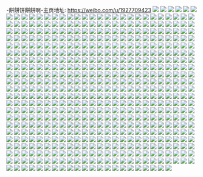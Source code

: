 -餅餅饼餅餅啊-主页地址: https://weibo.com/u/1927709423 
![](https://wx4.sinaimg.cn/mw2000/72e682efgy1h8wfwwn0ozj22c0340npg.jpg) 
![](https://wx4.sinaimg.cn/mw2000/72e682efgy1h8wfwtd1k2j21o02804qq.jpg) 
![](https://wx4.sinaimg.cn/mw2000/72e682efgy1h8wfx8wek6j23402c0qv6.jpg) 
![](https://wx4.sinaimg.cn/mw2000/72e682efgy1h8wfx9ev6xj20y11r60y1.jpg) 
![](https://wx4.sinaimg.cn/mw2000/72e682efgy1h8wfxacn8gj21o0280b29.jpg) 
![](https://wx4.sinaimg.cn/mw2000/72e682efgy1h8wfxb5z1ij21o0280b29.jpg) 
![](https://wx4.sinaimg.cn/mw2000/72e682efgy1h8wfxchyhfj21o02807wh.jpg) 
![](https://wx4.sinaimg.cn/mw2000/72e682efgy1h8wfxd8kqxj21o0280e81.jpg) 
![](https://wx4.sinaimg.cn/mw2000/72e682efgy1h8wfxea0ogj21o0280qv5.jpg) 
![](https://wx4.sinaimg.cn/mw2000/72e682efgy1h8u4avoj7uj20v9159wjm.jpg) 
![](https://wx4.sinaimg.cn/mw2000/72e682efgy1h8u4aw10mrj20u00lg3zq.jpg) 
![](https://wx4.sinaimg.cn/mw2000/72e682efgy1h8qzd3vto0j21zh2z7qv5.jpg) 
![](https://wx4.sinaimg.cn/mw2000/72e682efgy1h8qzd6h36kj220j30tx6p.jpg) 
![](https://wx4.sinaimg.cn/mw2000/72e682efgy1h8qzd9brrnj224836cx6p.jpg) 
![](https://wx4.sinaimg.cn/mw2000/72e682efgy1h8qzdcaawwj221l32dkjl.jpg) 
![](https://wx4.sinaimg.cn/mw2000/72e682efgy1h8qzdh4fabj221j32bqv5.jpg) 
![](https://wx4.sinaimg.cn/mw2000/72e682efgy1h8qzddqhnuj21o02807wh.jpg) 
![](https://wx4.sinaimg.cn/mw2000/72e682efgy1h8qzdhxopqj21o0280e81.jpg) 
![](https://wx4.sinaimg.cn/mw2000/72e682efgy1h8qzh8f2l1j20u01swq98.jpg) 
![](https://wx4.sinaimg.cn/mw2000/72e682efgy1h8qzdqczrgj21o0280u0x.jpg) 
![](https://wx4.sinaimg.cn/mw2000/72e682efgy1h8qzh7uz8bj20u0140qdr.jpg) 
![](https://wx4.sinaimg.cn/mw2000/72e682efgy1h8qzdxgnhoj20zo256hdt.jpg) 
![](https://wx4.sinaimg.cn/mw2000/72e682efgy1h8qzh92f4mj20u01hcgwh.jpg) 
![](https://wx4.sinaimg.cn/mw2000/72e682efgy1h8fhq47ktkj21o02801ky.jpg) 
![](https://wx4.sinaimg.cn/mw2000/72e682efgy1h8fhq8s3b9j21w62iwkjm.jpg) 
![](https://wx4.sinaimg.cn/mw2000/72e682efgy1h8fhqdqibkj22c034q7wj.jpg) 
![](https://wx4.sinaimg.cn/mw2000/72e682efgy1h8fhqg63b0j21o0280qv5.jpg) 
![](https://wx4.sinaimg.cn/mw2000/72e682efgy1h8fhq25jzuj21s0100112.jpg) 
![](https://wx4.sinaimg.cn/mw2000/72e682efgy1h8fhqs2en1j21o0280kjl.jpg) 
![](https://wx4.sinaimg.cn/mw2000/72e682efgy1h8fhqssnlnj21o02807wh.jpg) 
![](https://wx4.sinaimg.cn/mw2000/72e682efgy1h8fhqzirk5j20t51fsgu8.jpg) 
![](https://wx4.sinaimg.cn/mw2000/72e682efgy1h8fhr47th9j236c248u0z.jpg) 
![](https://wx4.sinaimg.cn/mw2000/72e682efgy1h8fhr5j0sbj20zo2567wa.jpg) 
![](https://wx4.sinaimg.cn/mw2000/72e682efgy1h8e25wgy40j22560zo7wh.jpg) 
![](https://wx4.sinaimg.cn/mw2000/72e682efgy1h8e263div2j22560zo7wh.jpg) 
![](https://wx4.sinaimg.cn/mw2000/72e682efgy1h8e25skgo0j22560zonpd.jpg) 
![](https://wx4.sinaimg.cn/mw2000/72e682efgy1h8e267obwkj22560zox6p.jpg) 
![](https://wx4.sinaimg.cn/mw2000/72e682efgy1h8d15gfag7j221c2psnpe.jpg) 
![](https://wx4.sinaimg.cn/mw2000/72e682efgy1h8d15j2gf0j227g2xxhdv.jpg) 
![](https://wx4.sinaimg.cn/mw2000/72e682efgy1h8d15mp19xj21z62mw7wj.jpg) 
![](https://wx4.sinaimg.cn/mw2000/72e682efgy1h8d15rii8qj22632w4x6s.jpg) 
![](https://wx4.sinaimg.cn/mw2000/72e682efgy1h8d1g3kzxdj20u0140ape.jpg) 
![](https://wx4.sinaimg.cn/mw2000/72e682efgy1h8d1g54kzfj20u01407ef.jpg) 
![](https://wx4.sinaimg.cn/mw2000/72e682efgy1h8d1g34glzj20u014048z.jpg) 
![](https://wx4.sinaimg.cn/mw2000/72e682efgy1h8d1g5jlasj20u0140akk.jpg) 
![](https://wx4.sinaimg.cn/mw2000/72e682efgy1h8d1g5y9sfj20u0140ti9.jpg) 
![](https://wx4.sinaimg.cn/mw2000/72e682efgy1h8d1g69g7pj20u0140ajj.jpg) 
![](https://wx4.sinaimg.cn/mw2000/72e682efgy1h8d153wbl6j20zo256qo8.jpg) 
![](https://wx4.sinaimg.cn/mw2000/72e682efgy1h8d1g6kyfjj20u00u0n30.jpg) 
![](https://wx4.sinaimg.cn/mw2000/72e682efgy1h8d1g6z7u2j20u0140qcj.jpg) 
![](https://wx4.sinaimg.cn/mw2000/72e682efgy1h8d1g7afafj20u0140tjq.jpg) 
![](https://wx4.sinaimg.cn/mw2000/72e682efgy1h8d1g7o0yfj20u01400zj.jpg) 
![](https://wx4.sinaimg.cn/mw2000/72e682efly1h89jcav4nkj22c03407wk.jpg) 
![](https://wx4.sinaimg.cn/mw2000/72e682efly1h89jb9n12bj22bm35sx6u.jpg) 
![](https://wx4.sinaimg.cn/mw2000/72e682efly1h89jciifx2j22c0340qv9.jpg) 
![](https://wx4.sinaimg.cn/mw2000/72e682efly1h89jc501a7j22c03407wm.jpg) 
![](https://wx4.sinaimg.cn/mw2000/72e682efly1h89jbce26vj22c0340npe.jpg) 
![](https://wx4.sinaimg.cn/mw2000/72e682efly1h89jbw1i9sj22c03404qx.jpg) 
![](https://wx4.sinaimg.cn/mw2000/72e682efgy1h86qv0soc8j21o0280b2a.jpg) 
![](https://wx4.sinaimg.cn/mw2000/72e682efgy1h86qv1vnrdj21o0280b29.jpg) 
![](https://wx4.sinaimg.cn/mw2000/72e682efgy1h86qv5uufgj21o02801kx.jpg) 
![](https://wx4.sinaimg.cn/mw2000/72e682efgy1h86qva4hihj21o0280b29.jpg) 
![](https://wx4.sinaimg.cn/mw2000/72e682efgy1h86qvaymluj21o02807wh.jpg) 
![](https://wx4.sinaimg.cn/mw2000/72e682efgy1h86qvdz5h0j20zo256qv6.jpg) 
![](https://wx4.sinaimg.cn/mw2000/72e682efgy1h86qvhzqynj20zo256x6q.jpg) 
![](https://wx4.sinaimg.cn/mw2000/72e682efgy1h86qvo0fepj22c0340u0y.jpg) 
![](https://wx4.sinaimg.cn/mw2000/72e682efgy1h86qvozl1pj21o0280b29.jpg) 
![](https://wx4.sinaimg.cn/mw2000/72e682efgy1h86quvg5kmj22c0340b2c.jpg) 
![](https://wx4.sinaimg.cn/mw2000/72e682efgy1h83yj7p10wj22c03404qs.jpg) 
![](https://wx4.sinaimg.cn/mw2000/72e682efgy1h83f0am31kj21c5208b29.jpg) 
![](https://wx4.sinaimg.cn/mw2000/72e682efgy1h83f0cwvxqj21c52087wh.jpg) 
![](https://wx4.sinaimg.cn/mw2000/72e682efgy1h83f0elafwj22081c51kx.jpg) 
![](https://wx4.sinaimg.cn/mw2000/72e682efgy1h83f0gftk6j22081c5b1l.jpg) 
![](https://wx4.sinaimg.cn/mw2000/72e682efgy1h83f0ikwlkj21y41aqb29.jpg) 
![](https://wx4.sinaimg.cn/mw2000/72e682efgy1h83f0k3ju4j22081c51kx.jpg) 
![](https://wx4.sinaimg.cn/mw2000/72e682efgy1h83f0luga5j22081c51kx.jpg) 
![](https://wx4.sinaimg.cn/mw2000/72e682efgy1h83ex3pf6rj216w36c7wk.jpg) 
![](https://wx4.sinaimg.cn/mw2000/72e682efgy1h83ewzev2wj216w36cqv6.jpg) 
![](https://wx4.sinaimg.cn/mw2000/72e682efgy1h83ewkk0wfj216w36cu0z.jpg) 
![](https://wx4.sinaimg.cn/mw2000/72e682efgy1h83eww6exhj216w36c1kz.jpg) 
![](https://wx4.sinaimg.cn/mw2000/72e682efgy1h83ewnxe9tj216w36chdu.jpg) 
![](https://wx4.sinaimg.cn/mw2000/72e682efgy1h83ewr92nnj216w36chdu.jpg) 
![](https://wx4.sinaimg.cn/mw2000/72e682efgy1h7zpfiqqg2j20u0140tn9.jpg) 
![](https://wx4.sinaimg.cn/mw2000/72e682efgy1h7zpfjit5ij21o02807wh.jpg) 
![](https://wx4.sinaimg.cn/mw2000/72e682efgy1h7zpfkfbpcj20ua19fdt3.jpg) 
![](https://wx4.sinaimg.cn/mw2000/72e682efgy1h7zpfm6tkoj20u0140ahf.jpg) 
![](https://wx4.sinaimg.cn/mw2000/72e682efgy1h7zpfqv1utj20u0140tkq.jpg) 
![](https://wx4.sinaimg.cn/mw2000/72e682efgy1h7zpfr5vlzj20u014049t.jpg) 
![](https://wx4.sinaimg.cn/mw2000/72e682efgy1h7zpfrhq2bj20p118hwlz.jpg) 
![](https://wx4.sinaimg.cn/mw2000/72e682efgy1h7zpfthvizj20u01407hp.jpg) 
![](https://wx4.sinaimg.cn/mw2000/72e682efgy1h7zpftwbktj22262267i7.jpg) 
![](https://wx4.sinaimg.cn/mw2000/72e682efgy1h7zpfu643nj20rc0rcq8u.jpg) 
![](https://wx4.sinaimg.cn/mw2000/72e682efly1h7teqbeuw6j22c0340hdu.jpg) 
![](https://wx4.sinaimg.cn/mw2000/72e682efly1h7teqeet70j22c03407wj.jpg) 
![](https://wx4.sinaimg.cn/mw2000/72e682efly1h7teq9rb0uj222c2r4e82.jpg) 
![](https://wx4.sinaimg.cn/mw2000/72e682efly1h7teqgcnp3j22c0340hdu.jpg) 
![](https://wx4.sinaimg.cn/mw2000/72e682efly1h7teq7ueq7j22c0340kjl.jpg) 
![](https://wx4.sinaimg.cn/mw2000/72e682efly1h7tequb4x9j22c03407wl.jpg) 
![](https://wx4.sinaimg.cn/mw2000/72e682efly1h7sr6163x8j21ft25pnpd.jpg) 
![](https://wx4.sinaimg.cn/mw2000/72e682efly1h7sr63eq1hj21zh2z81kz.jpg) 
![](https://wx4.sinaimg.cn/mw2000/72e682efly1h7sr69xfuyj223u35s7wj.jpg) 
![](https://wx4.sinaimg.cn/mw2000/72e682efly1h7sr6bg02tj21kv2daqv5.jpg) 
![](https://wx4.sinaimg.cn/mw2000/72e682efly1h7sr6euwb4j21rh2n7b2a.jpg) 
![](https://wx4.sinaimg.cn/mw2000/72e682efly1h7sr6d3odaj21oe2eax6p.jpg) 
![](https://wx4.sinaimg.cn/mw2000/72e682efly1h7sr5ds2vzj22c03407wn.jpg) 
![](https://wx4.sinaimg.cn/mw2000/72e682efly1h7sr5provzj22bq33nqva.jpg) 
![](https://wx4.sinaimg.cn/mw2000/72e682efly1h7sr5zmu29j22c0340e84.jpg) 
![](https://wx4.sinaimg.cn/mw2000/72e682efly1h7sr4cg0l0j22c0340u12.jpg) 
![](https://wx4.sinaimg.cn/mw2000/72e682efly1h7sr50vcjyj223v2t6hdx.jpg) 
![](https://wx4.sinaimg.cn/mw2000/72e682efly1h7sr7i0203j20u0141jz9.jpg) 
![](https://wx4.sinaimg.cn/mw2000/72e682efly1h7sr7iesp2j20u01hcn7g.jpg) 
![](https://wx4.sinaimg.cn/mw2000/72e682efly1h7sr4qpe1qj21n026pkjm.jpg) 
![](https://wx4.sinaimg.cn/mw2000/72e682efly1h7sr7iprw2j20tw1h445q.jpg) 
![](https://wx4.sinaimg.cn/mw2000/72e682efly1h7sr6i9lksj21o02801ky.jpg) 
![](https://wx4.sinaimg.cn/mw2000/72e682efgy1h7ov58f7jrj20im1dln3x.jpg) 
![](https://wx4.sinaimg.cn/mw2000/72e682efgy1h7ov5g3hjpj20xc3p74qr.jpg) 
![](https://wx4.sinaimg.cn/mw2000/72e682efgy1h7ov570ke5j20xc3p7x6q.jpg) 
![](https://wx4.sinaimg.cn/mw2000/72e682efgy1h7ov5dlng4j20uk7wx4qt.jpg) 
![](https://wx4.sinaimg.cn/mw2000/72e682efgy1h7ov57oj8uj20ef3v3nd9.jpg) 
![](https://wx4.sinaimg.cn/mw2000/72e682efgy1h7ov581eanj20hl1ccn61.jpg) 
![](https://wx4.sinaimg.cn/mw2000/72e682efgy1h7ov53ljdrj21o0280npe.jpg) 
![](https://wx4.sinaimg.cn/mw2000/72e682efgy1h7ov4yr0k5j20u0140n56.jpg) 
![](https://wx4.sinaimg.cn/mw2000/72e682efgy1h7ov512tg0j22c0340hdu.jpg) 
![](https://wx4.sinaimg.cn/mw2000/72e682efgy1h7ov5a7ts3j20xc3e44qq.jpg) 
![](https://wx4.sinaimg.cn/mw2000/72e682efgy1h7ov4xwwa2j21m025cb29.jpg) 
![](https://wx4.sinaimg.cn/mw2000/72e682efgy1h7ov5gk9d3j20u014013r.jpg) 
![](https://wx4.sinaimg.cn/mw2000/72e682efgy1h7mcnr6254j20u00u00y1.jpg) 
![](https://wx4.sinaimg.cn/mw2000/72e682efgy1h7mcspasmjj22c0340e83.jpg) 
![](https://wx4.sinaimg.cn/mw2000/72e682efgy1h7mcst5wi5j22c03407wl.jpg) 
![](https://wx4.sinaimg.cn/mw2000/72e682efgy1h7mcsw4qvwj22b532v7wj.jpg) 
![](https://wx4.sinaimg.cn/mw2000/72e682efgy1h7mcszajk1j228x2zw1l1.jpg) 
![](https://wx4.sinaimg.cn/mw2000/72e682efgy1h7mct1f497j21li24pnpe.jpg) 
![](https://wx4.sinaimg.cn/mw2000/72e682efgy1h7mct4ods0j228c2z31l1.jpg) 
![](https://wx4.sinaimg.cn/mw2000/72e682efgy1h7mctjrhr1j20u01hcx2h.jpg) 
![](https://wx4.sinaimg.cn/mw2000/72e682efgy1h7lbpx62ptj22dx36cnpf.jpg) 
![](https://wx4.sinaimg.cn/mw2000/72e682efgy1h7lbq1onhqj236c248x6t.jpg) 
![](https://wx4.sinaimg.cn/mw2000/72e682efgy1h7lbq5fyqij224836cb2b.jpg) 
![](https://wx4.sinaimg.cn/mw2000/72e682efgy1h7lbpsain0j21jk2bcb2b.jpg) 
![](https://wx4.sinaimg.cn/mw2000/72e682efgy1h7cabema8hj22462tknpf.jpg) 
![](https://wx4.sinaimg.cn/mw2000/72e682efgy1h7cabhm53bj224o2u9hdv.jpg) 
![](https://wx4.sinaimg.cn/mw2000/72e682efgy1h7cabiw0rij21wl2jg1ky.jpg) 
![](https://wx4.sinaimg.cn/mw2000/72e682efgy1h7cabb2kmsj21k42rsnpe.jpg) 
![](https://wx4.sinaimg.cn/mw2000/72e682efgy1h7cabpy9u8j21qf33045e.jpg) 
![](https://wx4.sinaimg.cn/mw2000/72e682efgy1h7cabsy6osj21p730s7wi.jpg) 
![](https://wx4.sinaimg.cn/mw2000/72e682efgy1h7cacbow1ij21o02807wi.jpg) 
![](https://wx4.sinaimg.cn/mw2000/72e682efgy1h7cabtxsmpj21o0280kjl.jpg) 
![](https://wx4.sinaimg.cn/mw2000/72e682efgy1h7cabwscf5j22c03404qr.jpg) 
![](https://wx4.sinaimg.cn/mw2000/72e682efgy1h7cac1ct2bj22c0340u11.jpg) 
![](https://wx4.sinaimg.cn/mw2000/72e682efgy1h7cac4tn36j22b132pwur.jpg) 
![](https://wx4.sinaimg.cn/mw2000/72e682efgy1h7cac8ox9wj22c0340e84.jpg) 
![](https://wx4.sinaimg.cn/mw2000/72e682efgy1h7cacdok6cj21o02804i5.jpg) 
![](https://wx4.sinaimg.cn/mw2000/72e682efgy1h6w054nathj20vr35se83.jpg) 
![](https://wx4.sinaimg.cn/mw2000/72e682efgy1h6w05vc72lj22c0340e86.jpg) 
![](https://wx4.sinaimg.cn/mw2000/72e682efgy1h6w051skmaj22c03407sy.jpg) 
![](https://wx4.sinaimg.cn/mw2000/72e682efgy1h6w05daqc8j226t2x3npg.jpg) 
![](https://wx4.sinaimg.cn/mw2000/72e682efgy1h6w059jx82j23402c0nph.jpg) 
![](https://wx4.sinaimg.cn/mw2000/72e682efgy1h6w05hmthlj2290300kjq.jpg) 
![](https://wx4.sinaimg.cn/mw2000/72e682efgy1h6w05jey56j222v2rtb0g.jpg) 
![](https://wx4.sinaimg.cn/mw2000/72e682efgy1h6w05nj66gj22c03401hy.jpg) 
![](https://wx4.sinaimg.cn/mw2000/72e682efgy1h6w05qfi0mj21o0280qq6.jpg) 
![](https://wx4.sinaimg.cn/mw2000/72e682efgy1h6w060lb35j22c0340kjq.jpg) 
![](https://wx4.sinaimg.cn/mw2000/72e682efgy1h6w066nqn5j22c03407wk.jpg) 
![](https://wx4.sinaimg.cn/mw2000/72e682efgy1h6n1ri93qcj20u0140ne1.jpg) 
![](https://wx4.sinaimg.cn/mw2000/72e682efgy1h6nffj9z7sj22a93401fi.jpg) 
![](https://wx4.sinaimg.cn/mw2000/72e682efgy1h6n1h3c4vsj21lw257u0x.jpg) 
![](https://wx4.sinaimg.cn/mw2000/72e682efgy1h6n1hvm7mej22c0340b2b.jpg) 
![](https://wx4.sinaimg.cn/mw2000/72e682efgy1h6n1mu0zrvj22aq35se83.jpg) 
![](https://wx4.sinaimg.cn/mw2000/72e682efgy1h6n1ndqox6j22c03401kz.jpg) 
![](https://wx4.sinaimg.cn/mw2000/72e682efgy1h6nffn44mfj21o0280x2o.jpg) 
![](https://wx4.sinaimg.cn/mw2000/72e682efgy1h6nffp8mhbj21o0280kjl.jpg) 
![](https://wx4.sinaimg.cn/mw2000/72e682efgy1h6nffsm4k7j21o02804qq.jpg) 
![](https://wx4.sinaimg.cn/mw2000/72e682efgy1h6nffdqxz6j21o0280npe.jpg) 
![](https://wx4.sinaimg.cn/mw2000/72e682efgy1h6nffz7ftxj20u01swk5p.jpg) 
![](https://wx4.sinaimg.cn/mw2000/72e682efgy1h6lsyryixsj22ad31tu0z.jpg) 
![](https://wx4.sinaimg.cn/mw2000/72e682efgy1h6lsykt6xgj22c0340e85.jpg) 
![](https://wx4.sinaimg.cn/mw2000/72e682efgy1h6lsynq92zj21sc2ds4qq.jpg) 
![](https://wx4.sinaimg.cn/mw2000/72e682efgy1h6lst5aazzj22c0340qv7.jpg) 
![](https://wx4.sinaimg.cn/mw2000/72e682efgy1h6lsu1nv0zj22c0340x6r.jpg) 
![](https://wx4.sinaimg.cn/mw2000/72e682efgy1h6lssi5wgwj22c0340u10.jpg) 
![](https://wx4.sinaimg.cn/mw2000/72e682efgy1h6lsultnndj22c0340u0y.jpg) 
![](https://wx4.sinaimg.cn/mw2000/72e682efgy1h6lsut4qhcj22c03407wj.jpg) 
![](https://wx4.sinaimg.cn/mw2000/72e682efgy1h6lssz0f3ij21mg25yq9c.jpg) 
![](https://wx4.sinaimg.cn/mw2000/72e682efgy1h6lsuxkpvij22c0340kjl.jpg) 
![](https://wx4.sinaimg.cn/mw2000/72e682efgy1h6lsvkhxjgj21nz1nzar0.jpg) 
![](https://wx4.sinaimg.cn/mw2000/72e682efgy1h5fss9fjrlj20u0190gwl.jpg) 
![](https://wx4.sinaimg.cn/mw2000/72e682efgy1h5fss3rdrkj20u01904d3.jpg) 
![](https://wx4.sinaimg.cn/mw2000/72e682efgy1h5fss7kl47j20u0190dqg.jpg) 
![](https://wx4.sinaimg.cn/mw2000/72e682efgy1h5fss88agej20u0190n6c.jpg) 
![](https://wx4.sinaimg.cn/mw2000/72e682efgy1h5fss5jd52j20u019047s.jpg) 
![](https://wx4.sinaimg.cn/mw2000/72e682efgy1h5fss6zgjyj20u019011g.jpg) 
![](https://wx4.sinaimg.cn/mw2000/72e682efgy1h5fss8pjq4j20u0191k37.jpg) 
![](https://wx4.sinaimg.cn/mw2000/72e682efgy1h5fss4mlhvj20u0190nao.jpg) 
![](https://wx4.sinaimg.cn/mw2000/72e682efgy1h5fss69tibj20u01917i5.jpg) 
![](https://wx4.sinaimg.cn/mw2000/72e682efgy1h5fss2gbofj20u01900zl.jpg) 
![](https://wx4.sinaimg.cn/mw2000/72e682efgy1h5fss1t0rpj20u0190thu.jpg) 
![](https://wx4.sinaimg.cn/mw2000/72e682efgy1h5fss2zq46j20u019046z.jpg) 
![](https://wx4.sinaimg.cn/mw2000/72e682efly1h34iwszbuuj20zo0zok43.jpg) 
![](https://wx4.sinaimg.cn/mw2000/72e682efly1h34iwy2atsj21o0280npd.jpg) 
![](https://wx4.sinaimg.cn/mw2000/72e682efly1h34ixjbam8j21o0280kjl.jpg) 
![](https://wx4.sinaimg.cn/mw2000/72e682efly1h34ix0422oj222o36jnpd.jpg) 
![](https://wx4.sinaimg.cn/mw2000/72e682efly1h34ixeld06j221u34khdu.jpg) 
![](https://wx4.sinaimg.cn/mw2000/72e682efly1h34ixr233zj221t32qnpd.jpg) 
![](https://wx4.sinaimg.cn/mw2000/72e682efly1h34ixlggc1j222o340x6p.jpg) 
![](https://wx4.sinaimg.cn/mw2000/72e682efly1h34ixofe80j222o340x6p.jpg) 
![](https://wx4.sinaimg.cn/mw2000/72e682efly1h34ivhfr2qj21o02804qq.jpg) 
![](https://wx4.sinaimg.cn/mw2000/72e682efly1h34izk4szfj20u01407m0.jpg) 
![](https://wx4.sinaimg.cn/mw2000/72e682efly1h34izl476ij21sw0u0qfi.jpg) 
![](https://wx4.sinaimg.cn/mw2000/72e682efly1h34ivr4kxtj221l2q44qr.jpg) 
![](https://wx4.sinaimg.cn/mw2000/72e682efly1h34iw0x914j22c0340qv8.jpg) 
![](https://wx4.sinaimg.cn/mw2000/72e682efly1h34iw7dkudj22c03401l0.jpg) 
![](https://wx4.sinaimg.cn/mw2000/72e682efly1h34izlz7kaj20u01swqd5.jpg) 
![](https://wx4.sinaimg.cn/mw2000/72e682efly1h34iwnhojvj224j2u2qv7.jpg) 
![](https://wx4.sinaimg.cn/mw2000/72e682efly1h34iwp45o9j215w1jv4qp.jpg) 
![](https://wx4.sinaimg.cn/mw2000/72e682efly1h34izmjbf1j20mi0u0dp1.jpg) 
![](https://wx4.sinaimg.cn/mw2000/72e682efgy1h30j9c38thj21xv2m87wj.jpg) 
![](https://wx4.sinaimg.cn/mw2000/72e682efgy1h30j9dwcdfj21o0280hdu.jpg) 
![](https://wx4.sinaimg.cn/mw2000/72e682efgy1h2okjwvzukj222o340b2a.jpg) 
![](https://wx4.sinaimg.cn/mw2000/72e682efgy1h2okjulng8j222o340npd.jpg) 
![](https://wx4.sinaimg.cn/mw2000/72e682efgy1h2okjy4hulj222q340npd.jpg) 
![](https://wx4.sinaimg.cn/mw2000/72e682efgy1h2okk10ezoj222q340npe.jpg) 
![](https://wx4.sinaimg.cn/mw2000/72e682efgy1h224m19juaj21j121e4qq.jpg) 
![](https://wx4.sinaimg.cn/mw2000/72e682efgy1h224m45fqkj21o02804qq.jpg) 
![](https://wx4.sinaimg.cn/mw2000/72e682efgy1h224m7hvkyj21o0280hdu.jpg) 
![](https://wx4.sinaimg.cn/mw2000/72e682efgy1h224maywu6j21o0280b2a.jpg) 
![](https://wx4.sinaimg.cn/mw2000/72e682efgy1h224lxf6ioj21je21u1ky.jpg) 
![](https://wx4.sinaimg.cn/mw2000/72e682efgy1h224me1n94j21o02807wi.jpg) 
![](https://wx4.sinaimg.cn/mw2000/72e682efgy1h224irfhbaj21o0280qv5.jpg) 
![](https://wx4.sinaimg.cn/mw2000/72e682efgy1h224k9wexjj21o02804qq.jpg) 
![](https://wx4.sinaimg.cn/mw2000/72e682efgy1h224j0jd8yj21fd1wgnpd.jpg) 
![](https://wx4.sinaimg.cn/mw2000/72e682efgy1h224kci659j21941o6b29.jpg) 
![](https://wx4.sinaimg.cn/mw2000/72e682efgy1h224j7ftahj21j821nhdt.jpg) 
![](https://wx4.sinaimg.cn/mw2000/72e682efgy1h224jamcccj21lc24gu0x.jpg) 
![](https://wx4.sinaimg.cn/mw2000/72e682efgy1h224jx4bohj226a2wdqv7.jpg) 
![](https://wx4.sinaimg.cn/mw2000/72e682efgy1h224jdmyyrj21o0280qv5.jpg) 
![](https://wx4.sinaimg.cn/mw2000/72e682efgy1h224k6and6j21o0280u0x.jpg) 
![](https://wx4.sinaimg.cn/mw2000/72e682efgy1h224jrkn78j2294305e82.jpg) 
![](https://wx4.sinaimg.cn/mw2000/72e682efgy1h224j4jq7tj21o0280kjm.jpg) 
![](https://wx4.sinaimg.cn/mw2000/72e682efgy1h224jnyv5gj21o0280u0x.jpg) 
![](https://wx4.sinaimg.cn/mw2000/72e682efgy1h224k0c0wkj21o0280u0x.jpg) 
![](https://wx4.sinaimg.cn/mw2000/72e682efgy1h224k3c782j21js229hdt.jpg) 
![](https://wx4.sinaimg.cn/mw2000/72e682efgy1h224iwztyjj22c0340e82.jpg) 
![](https://wx4.sinaimg.cn/mw2000/72e682efgy1h224jl7nfij22c02c0npf.jpg) 
![](https://wx4.sinaimg.cn/mw2000/72e682efgy1h224ki8pbpj23402c0u0y.jpg) 
![](https://wx4.sinaimg.cn/mw2000/72e682efgy1h224kr90m6j22c0340qv7.jpg) 
![](https://wx4.sinaimg.cn/mw2000/72e682efgy1h152egc79lj21o0280kjm.jpg) 
![](https://wx4.sinaimg.cn/mw2000/72e682efgy1h152ei6xifj21jl2231kz.jpg) 
![](https://wx4.sinaimg.cn/mw2000/72e682efgy1h152ekbi0rj22c0340e85.jpg) 
![](https://wx4.sinaimg.cn/mw2000/72e682efgy1h152emn25wj225z2vzqv7.jpg) 
![](https://wx4.sinaimg.cn/mw2000/72e682efgy1h152ep3whlj228n2zix6s.jpg) 
![](https://wx4.sinaimg.cn/mw2000/72e682efgy1h152er06ghj21o0280kjm.jpg) 
![](https://wx4.sinaimg.cn/mw2000/72e682efgy1h152etvd7jj21o0280u0y.jpg) 
![](https://wx4.sinaimg.cn/mw2000/72e682efgy1h152f9m52qj20wk1sbqe4.jpg) 
![](https://wx4.sinaimg.cn/mw2000/72e682efgy1h152fb8nafj23342231kz.jpg) 
![](https://wx4.sinaimg.cn/mw2000/72e682efgy1h152fflutlj222q3404qr.jpg) 
![](https://wx4.sinaimg.cn/mw2000/72e682efgy1h152fhdpxaj21o02804qq.jpg) 
![](https://wx4.sinaimg.cn/mw2000/72e682efgy1gzmuhqlh6vj20u01900xt.jpg) 
![](https://wx4.sinaimg.cn/mw2000/72e682efgy1gzmuhrd3ulj20u018xn2u.jpg) 
![](https://wx4.sinaimg.cn/mw2000/72e682efgy1gzmuhpwwl7j20u018y43w.jpg) 
![](https://wx4.sinaimg.cn/mw2000/72e682efgy1gzc05jey7yj21v72hlhdu.jpg) 
![](https://wx4.sinaimg.cn/mw2000/72e682efgy1gzc05kktjcj21ya2lqb2a.jpg) 
![](https://wx4.sinaimg.cn/mw2000/72e682efgy1gzc05rn8huj22c03404qs.jpg) 
![](https://wx4.sinaimg.cn/mw2000/72e682efgy1gzc05pyxlhj22c03401l0.jpg) 
![](https://wx4.sinaimg.cn/mw2000/72e682efgy1gzc0h1sk7sj21o0280u0x.jpg) 
![](https://wx4.sinaimg.cn/mw2000/72e682efgy1gzc05ifgkmj22c0340u0z.jpg) 
![](https://wx4.sinaimg.cn/mw2000/72e682efgy1gzc05h356dj22c0340qv7.jpg) 
![](https://wx4.sinaimg.cn/mw2000/72e682efgy1gzc05o5jk8j22c037ihdv.jpg) 
![](https://wx4.sinaimg.cn/mw2000/72e682efgy1gyy5796m6pj220r33ze86.jpg) 
![](https://wx4.sinaimg.cn/mw2000/72e682efgy1gyy57y3pb9j222n340qva.jpg) 
![](https://wx4.sinaimg.cn/mw2000/72e682efgy1gyy584vmdrj222n33zx6u.jpg) 
![](https://wx4.sinaimg.cn/mw2000/72e682efgy1gyy58a28zhj222r33zb2e.jpg) 
![](https://wx4.sinaimg.cn/mw2000/72e682efgy1gyjjkygtjnj22c03407wk.jpg) 
![](https://wx4.sinaimg.cn/mw2000/72e682efgy1gyjjkvibbej22c03404qt.jpg) 
![](https://wx4.sinaimg.cn/mw2000/72e682efgy1gyjjkr1ifgj22c03404qs.jpg) 
![](https://wx4.sinaimg.cn/mw2000/72e682efgy1gyjjkmso7oj22c03407wk.jpg) 
![](https://wx4.sinaimg.cn/mw2000/72e682efgy1gyjjkslw7uj22c0340qv8.jpg) 
![](https://wx4.sinaimg.cn/mw2000/72e682efgy1gyjjkolh98j22bz33zqv8.jpg) 
![](https://wx4.sinaimg.cn/mw2000/72e682efgy1gwvbh5cpzwj23401r01kz.jpg) 
![](https://wx4.sinaimg.cn/mw2000/72e682efgy1gwvbh64m4qj21sz2y5e81.jpg) 
![](https://wx4.sinaimg.cn/mw2000/72e682efgy1gwvbh73ee7j21zv2zs7wh.jpg) 
![](https://wx4.sinaimg.cn/mw2000/72e682efgy1gwvbh81q1hj21zv2zte81.jpg) 
![](https://wx4.sinaimg.cn/mw2000/72e682efgy1gwm4i6sikbj22802yoqv7.jpg) 
![](https://wx4.sinaimg.cn/mw2000/72e682efgy1gwchf0s829j22802yoe84.jpg) 
![](https://wx4.sinaimg.cn/mw2000/72e682efgy1gwchf2nry6j22c0340qv5.jpg) 
![](https://wx4.sinaimg.cn/mw2000/72e682efgy1gwchf3sh4oj20mi0u0n2i.jpg) 
![](https://wx4.sinaimg.cn/mw2000/72e682efgy1gwchf7sdu2j22802yox6r.jpg) 
![](https://wx4.sinaimg.cn/mw2000/72e682efgy1gwchf9st21j22c0340qv7.jpg) 
![](https://wx4.sinaimg.cn/mw2000/72e682efgy1gwchfbuh32j22c03401kz.jpg) 
![](https://wx4.sinaimg.cn/mw2000/72e682efgy1gwchfd5w54j22yo280qv6.jpg) 
![](https://wx4.sinaimg.cn/mw2000/72e682efgy1gwchfzo0v3j229333jx6r.jpg) 
![](https://wx4.sinaimg.cn/mw2000/72e682efgy1gwchg3k5imj22802yox6s.jpg) 
![](https://wx4.sinaimg.cn/mw2000/72e682efgy1gwchg7qfk9j22c0340u10.jpg) 
![](https://wx4.sinaimg.cn/mw2000/72e682efgy1gwchgvjychj22c0340kjp.jpg) 
![](https://wx4.sinaimg.cn/mw2000/72e682efgy1gwchgxrdh3j22c03407wj.jpg) 
![](https://wx4.sinaimg.cn/mw2000/72e682efgy1gwchh014z0j22c0340x6r.jpg) 
![](https://wx4.sinaimg.cn/mw2000/72e682efgy1gwchh2rtp3j22802yo1kz.jpg) 
![](https://wx4.sinaimg.cn/mw2000/72e682efgy1gwchh4jlspj22c0340u0z.jpg) 
![](https://wx4.sinaimg.cn/mw2000/72e682efgy1gwchh5ydo3j22c0340kjm.jpg) 
![](https://wx4.sinaimg.cn/mw2000/72e682efgy1gwchh1eqh1j20u01sxh66.jpg) 
![](https://wx4.sinaimg.cn/mw2000/72e682efgy1gwchh6zfaej20u01sxkat.jpg) 
![](https://wx4.sinaimg.cn/mw2000/72e682efgy1gvset8x5stj22c02c0x6r.jpg) 
![](https://wx4.sinaimg.cn/mw2000/72e682efgy1gvsecz7z6bj22802yohdu.jpg) 
![](https://wx4.sinaimg.cn/mw2000/72e682efgy1gvsedk7gxlj20uk5nq7wj.jpg) 
![](https://wx4.sinaimg.cn/mw2000/72e682efgy1gvsed5ddfbj22802yoqv6.jpg) 
![](https://wx4.sinaimg.cn/mw2000/72e682efgy1gvsedt7vz8j215o334u0x.jpg) 
![](https://wx4.sinaimg.cn/mw2000/72e682efgy1gvsefaguc3j22am3261l0.jpg) 
![](https://wx4.sinaimg.cn/mw2000/72e682efgy1gvseda8tkrj225g2vab2a.jpg) 
![](https://wx4.sinaimg.cn/mw2000/72e682efgy1gvsefifl9mj22802yoe83.jpg) 
![](https://wx4.sinaimg.cn/mw2000/72e682efgy1gvseetvewbj227i2y0x6q.jpg) 
![](https://wx4.sinaimg.cn/mw2000/72e682efgy1gvsefya1q2j21761mn7wh.jpg) 
![](https://wx4.sinaimg.cn/mw2000/72e682efgy1gvseftn5flj22802yohdw.jpg) 
![](https://wx4.sinaimg.cn/mw2000/72e682efgy1gvseco84juj22802yob2c.jpg) 
![](https://wx4.sinaimg.cn/mw2000/72e682efgy1gvsea1hxauj22802you0z.jpg) 
![](https://wx4.sinaimg.cn/mw2000/72e682efgy1gvseebclh6j21wr2jox6q.jpg) 
![](https://wx4.sinaimg.cn/mw2000/72e682efgy1gvseeml826j21wz2jzhdu.jpg) 
![](https://wx4.sinaimg.cn/mw2000/72e682efgy1gvsecuh9h1j21xq1xqx6q.jpg) 
![](https://wx4.sinaimg.cn/mw2000/72e682efgy1gvseg0iz43j20u0140nbx.jpg) 
![](https://wx4.sinaimg.cn/mw2000/0026sthtgy1gvf3srks60j62c0340qv502.jpg) 
![](https://wx4.sinaimg.cn/mw2000/0026sthtgy1gvf3ssiwiyj60mi0u0wlr02.jpg) 
![](https://wx4.sinaimg.cn/mw2000/0026sthtgy1gvf3sv1wgej61sc2dsx6q02.jpg) 
![](https://wx4.sinaimg.cn/mw2000/0026sthtgy1gvf3svuf9ej61rm2blb2902.jpg) 
![](https://wx4.sinaimg.cn/mw2000/0026sthtgy1gvf3sy7dwoj62i01nzx6q02.jpg) 
![](https://wx4.sinaimg.cn/mw2000/0026sthtgy1gvf3sze0ypj62hz1nz7wi02.jpg) 
![](https://wx4.sinaimg.cn/mw2000/0026sthtgy1gvf3t0gpabj62i01nz1ky02.jpg) 
![](https://wx4.sinaimg.cn/mw2000/0026sthtgy1gvf3t1mmlij62c02c04qq02.jpg) 
![](https://wx4.sinaimg.cn/mw2000/0026sthtgy1gvf3t26eedj60sg16ogvc02.jpg) 
![](https://wx4.sinaimg.cn/mw2000/0026sthtgy1gvf3t2k7f5j60tn18fk0y02.jpg) 
![](https://wx4.sinaimg.cn/mw2000/0026sthtgy1gvf3t2xzbaj60tm18g12e02.jpg) 
![](https://wx4.sinaimg.cn/mw2000/0026sthtgy1gvf3t4ekawj62c0340b2a02.jpg) 
![](https://wx4.sinaimg.cn/mw2000/0026sthtgy1gvf3t6cu0kj62c03401kz02.jpg) 
![](https://wx4.sinaimg.cn/mw2000/0026sthtgy1gvf3t7207ij60u01hcqek02.jpg) 
![](https://wx4.sinaimg.cn/mw2000/0026sthtgy1gvdntq69wzj62yo280kjm02.jpg) 
![](https://wx4.sinaimg.cn/mw2000/0026sthtgy1gv8hyye72sj60wi1wob2902.jpg) 
![](https://wx4.sinaimg.cn/mw2000/0026sthtgy1gv8hz3vl0nj62c0340nph02.jpg) 
![](https://wx4.sinaimg.cn/mw2000/0026sthtgy1gv8hza7yumj60w51y97wh02.jpg) 
![](https://wx4.sinaimg.cn/mw2000/0026sthtgy1gv8hzlgqzhj62c03404qu02.jpg) 
![](https://wx4.sinaimg.cn/mw2000/0026sthtgy1gv8hz8fyf1j62c0340nph02.jpg) 
![](https://wx4.sinaimg.cn/mw2000/0026sthtgy1gv8hyn3dfej62c03407wj02.jpg) 
![](https://wx4.sinaimg.cn/mw2000/0026sthtgy1gv8hyom3wrj62c0340qv602.jpg) 
![](https://wx4.sinaimg.cn/mw2000/0026sthtgy1gv8hylbb4uj62c0340hdu02.jpg) 
![](https://wx4.sinaimg.cn/mw2000/0026sthtgy1gv8hyjlt1xj60mi0u0wmh02.jpg) 
![](https://wx4.sinaimg.cn/mw2000/0026sthtgy1gv8hytvaimj63402c0hdu02.jpg) 
![](https://wx4.sinaimg.cn/mw2000/0026sthtgy1gv8hyw3ly8j62c0340x6q02.jpg) 
![](https://wx4.sinaimg.cn/mw2000/0026sthtgy1gv8hzf569bj60tu13uwtb02.jpg) 
![](https://wx4.sinaimg.cn/mw2000/0026sthtgy1gv8hzgl91cj62c0340hdu02.jpg) 
![](https://wx4.sinaimg.cn/mw2000/0026sthtgy1gv8hyiyjvkj62c03401kz02.jpg) 
![](https://wx4.sinaimg.cn/mw2000/0026sthtgy1gv8hzc3slxj60wi1yctyx02.jpg) 
![](https://wx4.sinaimg.cn/mw2000/0026sthtgy1gv8hys41s4j62c0340e8202.jpg) 
![](https://wx4.sinaimg.cn/mw2000/0026sthtgy1gv8hyq6kowj62c0340qv602.jpg) 
![](https://wx4.sinaimg.cn/mw2000/72e682efly1guxw71sfcrj21yn2m7b2b.jpg) 
![](https://wx4.sinaimg.cn/mw2000/0026sthtly1guxw77zd17j62c03411l502.jpg) 
![](https://wx4.sinaimg.cn/mw2000/0026sthtly1guxw6ybcq7j62a435su1002.jpg) 
![](https://wx4.sinaimg.cn/mw2000/0026sthtly1guxw6uiexjj629l30rx6r02.jpg) 
![](https://wx4.sinaimg.cn/mw2000/0026sthtly1gu8fk57jt0j634022ob2a02.jpg) 
![](https://wx4.sinaimg.cn/mw2000/0026sthtly1gu8fk6qkxhj60wi1ycdvz02.jpg) 
![](https://wx4.sinaimg.cn/mw2000/0026sthtly1gu8fk0q08bj62c0340hdu02.jpg) 
![](https://wx4.sinaimg.cn/mw2000/0026sthtgy1gu74ilg6usj61sc2dsx6p02.jpg) 
![](https://wx4.sinaimg.cn/mw2000/0026sthtgy1gu74imoby0j60u01hcnff02.jpg) 
![](https://wx4.sinaimg.cn/mw2000/0026sthtgy1gu74iosh0ej62802yox6q02.jpg) 
![](https://wx4.sinaimg.cn/mw2000/0026sthtgy1gu74iq6qn4j61sc2dsqv502.jpg) 
![](https://wx4.sinaimg.cn/mw2000/0026sthtgy1gu74iric8nj61sc2dsu0x02.jpg) 
![](https://wx4.sinaimg.cn/mw2000/0026sthtgy1gu74itmlx2j62c0340x6q02.jpg) 
![](https://wx4.sinaimg.cn/mw2000/0026sthtgy1gu74iv5qzoj62c0340qv502.jpg) 
![](https://wx4.sinaimg.cn/mw2000/0026sthtgy1gu74j05nwrj60wi1ych1i02.jpg) 
![](https://wx4.sinaimg.cn/mw2000/0026sthtgy1gu74iz5jzkj60pi19c48c02.jpg) 
![](https://wx4.sinaimg.cn/mw2000/0026sthtgy1gu74iju831j60u01sxthw02.jpg) 
![](https://wx4.sinaimg.cn/mw2000/0026sthtgy1gu74iy1ra1j62c03404qs02.jpg) 
![](https://wx4.sinaimg.cn/mw2000/0026sthtgy1gu74joqjjmj62c03401kz02.jpg) 
![](https://wx4.sinaimg.cn/mw2000/0026sthtgy1gu74j7hs93j62c03404qs02.jpg) 
![](https://wx4.sinaimg.cn/mw2000/0026sthtgy1gu74j49sagj62c03407wj02.jpg) 
![](https://wx4.sinaimg.cn/mw2000/0026sthtgy1gu74j238kvj62c0340e8202.jpg) 
![](https://wx4.sinaimg.cn/mw2000/0026sthtgy1gu74jkkqijj62802yonpf02.jpg) 
![](https://wx4.sinaimg.cn/mw2000/0026sthtgy1gu74jlzes3j60u0140ql002.jpg) 
![](https://wx4.sinaimg.cn/mw2000/0026sthtgy1gu74jpjpavj60mi0u013002.jpg) 
![](https://wx4.sinaimg.cn/mw2000/0026sthtgy1gtfdn081j8j61dh1tze8102.jpg) 
![](https://wx4.sinaimg.cn/mw2000/0026sthtgy1gtfdn3cj8wj61im20tnpd02.jpg) 
![](https://wx4.sinaimg.cn/mw2000/0026sthtgy1gtfdn4bo8jj62802yob2a02.jpg) 
![](https://wx4.sinaimg.cn/mw2000/0026sthtgy1gtfdn6nk02j62c0340qv902.jpg) 
![](https://wx4.sinaimg.cn/mw2000/72e682efgy1gtbxfl1lvnj22c03401l6.jpg) 
![](https://wx4.sinaimg.cn/mw2000/72e682efgy1gtbxful8jsj22c0340kju.jpg) 
![](https://wx4.sinaimg.cn/mw2000/72e682efgy1gt02rt4s05j234022onpf.jpg) 
![](https://wx4.sinaimg.cn/mw2000/72e682efgy1gt02rtyv1lj215o3h0b2a.jpg) 
![](https://wx4.sinaimg.cn/mw2000/72e682efgy1gt02rwwgrhj222o3404qs.jpg) 
![](https://wx4.sinaimg.cn/mw2000/72e682efgy1gt02s5rgj0j222o3404qr.jpg) 
![](https://wx4.sinaimg.cn/mw2000/72e682efgy1gt02rylhd1j222o3401l0.jpg) 
![](https://wx4.sinaimg.cn/mw2000/72e682efgy1gt02rv6sb9j215o3h11ky.jpg) 
![](https://wx4.sinaimg.cn/mw2000/72e682efgy1gt02s09mmij222o340npf.jpg) 
![](https://wx4.sinaimg.cn/mw2000/72e682efgy1gt02s42fpaj222o3407wk.jpg) 
![](https://wx4.sinaimg.cn/mw2000/72e682efgy1gt02s25z3fj222o340b2c.jpg) 
![](https://wx4.sinaimg.cn/mw2000/72e682efgy1gstcj120jfj221n340hdw.jpg) 
![](https://wx4.sinaimg.cn/mw2000/72e682efgy1gstciq6bupj222o340x6r.jpg) 
![](https://wx4.sinaimg.cn/mw2000/72e682efgy1gstciuf27sj221q3607wk.jpg) 
![](https://wx4.sinaimg.cn/mw2000/72e682efgy1gr0xasf7q2j20u0140k3e.jpg) 
![](https://wx4.sinaimg.cn/mw2000/72e682efgy1gqko29plzlj20wi1yah9d.jpg) 
![](https://wx4.sinaimg.cn/mw2000/72e682efgy1gqko2p93zjj20rs4fqqv6.jpg) 
![](https://wx4.sinaimg.cn/mw2000/72e682efgy1gqko2apf2tj20rs223b29.jpg) 
![](https://wx4.sinaimg.cn/mw2000/72e682efgy1gqko2bdohqj20rs2231kx.jpg) 
![](https://wx4.sinaimg.cn/mw2000/72e682efgy1gqko2enct3j20rs2277wh.jpg) 
![](https://wx4.sinaimg.cn/mw2000/72e682efgy1gqko2c4aoej20rs2231kx.jpg) 
![](https://wx4.sinaimg.cn/mw2000/72e682efgy1gqko21m13ej20rs2231kx.jpg) 
![](https://wx4.sinaimg.cn/mw2000/72e682efgy1gqko2d7377j20rs2231kx.jpg) 
![](https://wx4.sinaimg.cn/mw2000/72e682efgy1gqko2dyc8uj20rs2251kx.jpg) 
![](https://wx4.sinaimg.cn/mw2000/72e682efly1gq54sfepxpj22802yo1la.jpg) 
![](https://wx4.sinaimg.cn/mw2000/72e682efly1gpv9s8cvpij22802yo1kz.jpg) 
![](https://wx4.sinaimg.cn/mw2000/72e682efly1gpv9sb6b2lj22802yonpe.jpg) 
![](https://wx4.sinaimg.cn/mw2000/72e682efly1gpv9sctry6j22802yokjm.jpg) 
![](https://wx4.sinaimg.cn/mw2000/72e682efly1gpv9s9peu6j21uz2hanpd.jpg) 
![](https://wx4.sinaimg.cn/mw2000/72e682efly1gpsxc0sf2pj21n72gtb2e.jpg) 
![](https://wx4.sinaimg.cn/mw2000/72e682efly1gpqopfng7bj22802yo7wt.jpg) 
![](https://wx4.sinaimg.cn/mw2000/72e682efly1gpqop250g5j22802yonpn.jpg) 
![](https://wx4.sinaimg.cn/mw2000/72e682efly1gpqopj8u9nj22c0340kjm.jpg) 
![](https://wx4.sinaimg.cn/mw2000/72e682efgy1gpab1ywg8nj20u018wnpd.jpg) 
![](https://wx4.sinaimg.cn/mw2000/72e682efgy1gpab1n4xz7j20rs1157bs.jpg) 
![](https://wx4.sinaimg.cn/mw2000/72e682efgy1gpab2goz5pj20u018whdt.jpg) 
![](https://wx4.sinaimg.cn/mw2000/72e682efgy1gpab2ihp6jj20tq18kai6.jpg) 
![](https://wx4.sinaimg.cn/mw2000/72e682efgy1gpab1qdmejj218v0u04qp.jpg) 
![](https://wx4.sinaimg.cn/mw2000/72e682efgy1gpab2354dpj20u218gnpd.jpg) 
![](https://wx4.sinaimg.cn/mw2000/72e682efgy1gpab1tqx14j20sj16t1kx.jpg) 
![](https://wx4.sinaimg.cn/mw2000/72e682efgy1gpab2k5s4gj20u018waiv.jpg) 
![](https://wx4.sinaimg.cn/mw2000/72e682efgy1gpab2jfo17j20u018wqc3.jpg) 
![](https://wx4.sinaimg.cn/mw2000/72e682efgy1gom2yfmho4j23402c0kjl.jpg) 
![](https://wx4.sinaimg.cn/mw2000/72e682efgy1gom2yh1bdaj20tz0mi1kx.jpg) 
![](https://wx4.sinaimg.cn/mw2000/72e682efgy1gom2yiftekj22c0340b2a.jpg) 
![](https://wx4.sinaimg.cn/mw2000/72e682efgy1gom2yk20cej22c0340e82.jpg) 
![](https://wx4.sinaimg.cn/mw2000/72e682efgy1gom2ym66rpj22c0340b2b.jpg) 
![](https://wx4.sinaimg.cn/mw2000/72e682efgy1gom2ynx2h4j22c0340kjm.jpg) 
![](https://wx4.sinaimg.cn/mw2000/72e682efgy1gom2yp5qv1j22c0340kjn.jpg) 
![](https://wx4.sinaimg.cn/mw2000/72e682efgy1gom2yqkjb6j22c03404qs.jpg) 
![](https://wx4.sinaimg.cn/mw2000/72e682efgy1gom2ye37hyj22c0340npf.jpg) 
![](https://wx4.sinaimg.cn/mw2000/72e682efgy1gom2yrw53sj22c03401ky.jpg) 
![](https://wx4.sinaimg.cn/mw2000/72e682efgy1gom2ytp2vrj22c03407wk.jpg) 
![](https://wx4.sinaimg.cn/mw2000/72e682efgy1gom2yv87yrj22c0340npg.jpg) 
![](https://wx4.sinaimg.cn/mw2000/72e682efgy1gom2ywdejkj22c0340npd.jpg) 
![](https://wx4.sinaimg.cn/mw2000/72e682efgy1gom2yy2wd6j23402c0b2c.jpg) 
![](https://wx4.sinaimg.cn/mw2000/72e682efgy1gom2yzdqrjj22yo280x6q.jpg) 
![](https://wx4.sinaimg.cn/mw2000/72e682efgy1gom2yzyafmj21p32jn1kx.jpg) 
![](https://wx4.sinaimg.cn/mw2000/72e682efgy1gom2z0cjsbj22c02c0nol.jpg) 
![](https://wx4.sinaimg.cn/mw2000/72e682efgy1gom2z2hkh4j22c02c07wh.jpg) 
![](https://wx4.sinaimg.cn/mw2000/72e682efgy1gokjb9sycfj21xv2l5e82.jpg) 
![](https://wx4.sinaimg.cn/mw2000/72e682efgy1gokjb62bdxj22c0340e82.jpg) 
![](https://wx4.sinaimg.cn/mw2000/72e682efgy1gokjb4kfbbj22c0340qv8.jpg) 
![](https://wx4.sinaimg.cn/mw2000/72e682efgy1gokjb83fbuj22c03401l1.jpg) 
![](https://wx4.sinaimg.cn/mw2000/72e682efgy1gnyt4woby3j21z12yj4qs.jpg) 
![](https://wx4.sinaimg.cn/mw2000/72e682efgy1gnyt4yectxj21sy2pex6q.jpg) 
![](https://wx4.sinaimg.cn/mw2000/72e682efgy1gnyt4s0pm6j22802yohdu.jpg) 
![](https://wx4.sinaimg.cn/mw2000/72e682efgy1gnyt4l9r85j221q2qab2a.jpg) 
![](https://wx4.sinaimg.cn/mw2000/72e682efgy1gnyt4jqctxj20ue14in53.jpg) 
![](https://wx4.sinaimg.cn/mw2000/72e682efgy1gnyt4mkktrj223v2t6b2a.jpg) 
![](https://wx4.sinaimg.cn/mw2000/72e682efgy1gnyt4qkribj22802yox6q.jpg) 
![](https://wx4.sinaimg.cn/mw2000/72e682efgy1gnyt4nuznlj22802yoqv6.jpg) 
![](https://wx4.sinaimg.cn/mw2000/72e682efgy1gnyt4ugnnqj22802yox6r.jpg) 
![](https://wx4.sinaimg.cn/mw2000/72e682efly1gn7jpd1lbjj22x41y2qv5.jpg) 
![](https://wx4.sinaimg.cn/mw2000/72e682efly1gms67b7278j22c0340kjm.jpg) 
![](https://wx4.sinaimg.cn/mw2000/72e682efly1gms67dwgqhj229a30eqv7.jpg) 
![](https://wx4.sinaimg.cn/mw2000/72e682efly1gms67izovdj223t2t3b2c.jpg) 
![](https://wx4.sinaimg.cn/mw2000/72e682efly1gms67gvwcuj229j30pb2b.jpg) 
![](https://wx4.sinaimg.cn/mw2000/72e682efly1gmmflavhp1j21o0280npe.jpg) 
![](https://wx4.sinaimg.cn/mw2000/72e682efly1gmmfldlyk7j21o0280npe.jpg) 
![](https://wx4.sinaimg.cn/mw2000/72e682efly1gmmflh1ghfj21o0280npe.jpg) 
![](https://wx4.sinaimg.cn/mw2000/72e682efly1gmmfljr7swj21g31xgnpe.jpg) 
![](https://wx4.sinaimg.cn/mw2000/72e682efly1gm7q38518mj21lz2651kx.jpg) 
![](https://wx4.sinaimg.cn/mw2000/72e682efly1gm7q38y3myj21o0280e81.jpg) 
![](https://wx4.sinaimg.cn/mw2000/72e682efgy1gm0buri8pkj21jk2bkqv5.jpg) 
![](https://wx4.sinaimg.cn/mw2000/72e682efgy1gm0but1adoj21hd282npd.jpg) 
![](https://wx4.sinaimg.cn/mw2000/72e682efgy1gm0buu9wfsj21jk2bknpd.jpg) 
![](https://wx4.sinaimg.cn/mw2000/72e682efgy1gm0buovt83j21jk2bk4qq.jpg) 
![](https://wx4.sinaimg.cn/mw2000/72e682efgy1gm0buvjrt2j21jk2bku0x.jpg) 
![](https://wx4.sinaimg.cn/mw2000/72e682efgy1gm0bv0axwuj21i72bkkjl.jpg) 
![](https://wx4.sinaimg.cn/mw2000/72e682efgy1gm0bv1km30j21jk2bkx6p.jpg) 
![](https://wx4.sinaimg.cn/mw2000/72e682efgy1gm0bv2jskdj21jk2bkqv5.jpg) 
![](https://wx4.sinaimg.cn/mw2000/72e682efgy1gl8w92dgt5j20rs1jkh8x.jpg) 
![](https://wx4.sinaimg.cn/mw2000/72e682efgy1gl8w932v22j21n526v1ky.jpg) 
![](https://wx4.sinaimg.cn/mw2000/72e682efgy1gl8w91xju1j21o02801ky.jpg) 
![](https://wx4.sinaimg.cn/mw2000/72e682efgy1gkurqg8wopj222o340b2c.jpg) 
![](https://wx4.sinaimg.cn/mw2000/72e682efgy1gkurqev9dxj222o340npg.jpg) 
![](https://wx4.sinaimg.cn/mw2000/72e682efgy1gkurqdobw3j21o0280x6p.jpg) 
![](https://wx4.sinaimg.cn/mw2000/72e682efgy1gkurqc2geqj222o340b2c.jpg) 
![](https://wx4.sinaimg.cn/mw2000/72e682efgy1gkjakyzwehj22lu1yfkjm.jpg) 
![](https://wx4.sinaimg.cn/mw2000/72e682efgy1gj7zfax18fj20u00u07wh.jpg) 
![](https://wx4.sinaimg.cn/mw2000/72e682efgy1gj7zf3rmpgj20t10t17wh.jpg) 
![](https://wx4.sinaimg.cn/mw2000/72e682efgy1gj7zmqsvd8j20lf1adq9i.jpg) 
![](https://wx4.sinaimg.cn/mw2000/72e682efgy1gj7zmt6xajj22c02c0hdv.jpg) 
![](https://wx4.sinaimg.cn/mw2000/72e682efgy1gj7zmwn3b1j22c02c0e83.jpg) 
![](https://wx4.sinaimg.cn/mw2000/72e682efgy1gi6phq1pogj22102pc1ky.jpg) 
![](https://wx4.sinaimg.cn/mw2000/72e682efgy1gi6piihrcgj22382sb1ky.jpg) 
![](https://wx4.sinaimg.cn/mw2000/72e682efgy1gha1mt6k13j21o0295e82.jpg) 
![](https://wx4.sinaimg.cn/mw2000/72e682efgy1gha1mra3t2j21o02801ky.jpg) 
![](https://wx4.sinaimg.cn/mw2000/72e682efgy1gha1mu9t97j21o0295u0x.jpg) 
![](https://wx4.sinaimg.cn/mw2000/72e682efgy1gha1mxtyw2j21o04fx1kz.jpg) 
![](https://wx4.sinaimg.cn/mw2000/72e682efgy1gha1mzmiicj20qv0f4dja.jpg) 
![](https://wx4.sinaimg.cn/mw2000/72e682efgy1gha1rgp0jhj22c0340x6p.jpg) 
![](https://wx4.sinaimg.cn/mw2000/72e682efgy1gha1n18xd3j21jp229e83.jpg) 
![](https://wx4.sinaimg.cn/mw2000/72e682efgy1gha1mw10kzj21o04fiu0y.jpg) 
![](https://wx4.sinaimg.cn/mw2000/72e682efgy1gha1n2oijmj21o026qnpe.jpg) 
![](https://wx4.sinaimg.cn/mw2000/72e682efly1ggn9moay47j22c0340h8l.jpg) 
![](https://wx4.sinaimg.cn/mw2000/72e682efly1ggn9mqr24ej21jt22fb2a.jpg) 
![](https://wx4.sinaimg.cn/mw2000/72e682efgy1gccjm808zmj22c0340nph.jpg) 
![](https://wx4.sinaimg.cn/mw2000/72e682efgy1gccjmb7wo8j222e2r64qr.jpg) 
![](https://wx4.sinaimg.cn/mw2000/72e682efgy1gccjme3c9zj22602w0hdw.jpg) 
![](https://wx4.sinaimg.cn/mw2000/72e682efgy1gccjm4zlgxj22c0340qv6.jpg) 
![](https://wx4.sinaimg.cn/mw2000/72e682efgy1gccjmfvmagj22c03401ky.jpg) 
![](https://wx4.sinaimg.cn/mw2000/72e682efgy1g9qrj3qvkqj21o027ukjm.jpg) 
![](https://wx4.sinaimg.cn/mw2000/72e682efgy1g9qrj5t32bj21o027ukjm.jpg) 
![](https://wx4.sinaimg.cn/mw2000/72e682efgy1g9qrj0oaxaj21o0280e82.jpg) 
![](https://wx4.sinaimg.cn/mw2000/72e682efgy1g9qrj7yya8j21o027u1kz.jpg) 
![](https://wx4.sinaimg.cn/mw2000/72e682efgy1g7r1fd6y1cj22dc2dckjl.jpg) 
![](https://wx4.sinaimg.cn/mw2000/72e682efgy1g7r1djsezqj21o02i01ky.jpg) 
![](https://wx4.sinaimg.cn/mw2000/72e682efgy1g7r1dp834sj21o027unpd.jpg) 
![](https://wx4.sinaimg.cn/mw2000/72e682efgy1g7r1cu0hraj21o027unpd.jpg) 
![](https://wx4.sinaimg.cn/mw2000/72e682efgy1g7eawqul2bj21hs1zkx6r.jpg) 
![](https://wx4.sinaimg.cn/mw2000/72e682efgy1g7eawuowhsj21hs1zkqv7.jpg) 
![](https://wx4.sinaimg.cn/mw2000/72e682efgy1g7eawyp233j21hs1zke83.jpg) 
![](https://wx4.sinaimg.cn/mw2000/72e682efgy1g7eax1y7r8j21hs1zk7wj.jpg) 
![](https://wx4.sinaimg.cn/mw2000/72e682efgy1g5pe583892j21cc1sg4qp.jpg) 
![](https://wx4.sinaimg.cn/mw2000/72e682efgy1g5pe58kgp2j21o01o01kx.jpg) 
![](https://wx4.sinaimg.cn/mw2000/72e682efgy1g5lsse3niwj216o1kwnpd.jpg) 
![](https://wx4.sinaimg.cn/mw2000/72e682efgy1g5lssejxkzj216o1kw1kx.jpg) 
![](https://wx4.sinaimg.cn/mw2000/72e682efgy1g5lssexhc9j216o1kw1kx.jpg) 
![](https://wx4.sinaimg.cn/mw2000/72e682efgy1g5lssdm2coj216o1kw7ue.jpg) 
![](https://wx4.sinaimg.cn/mw2000/72e682efgy1g5lssfbpcmj216o1kw7wh.jpg) 
![](https://wx4.sinaimg.cn/mw2000/72e682efgy1g5lssfsixoj21cg1sgnpd.jpg) 
![](https://wx4.sinaimg.cn/mw2000/72e682efgy1g57img2so0j21ib1ib4qp.jpg) 
![](https://wx4.sinaimg.cn/mw2000/72e682efgy1g57imgix8ij22c02c0u0x.jpg) 
![](https://wx4.sinaimg.cn/mw2000/72e682efgy1g57iynksxjj21cc1cc7wh.jpg) 
![](https://wx4.sinaimg.cn/mw2000/72e682efgy1g57imh6somj22c02c01ky.jpg) 
![](https://wx4.sinaimg.cn/mw2000/72e682efgy1g57imfom3kj21mc1pv7wj.jpg) 
![](https://wx4.sinaimg.cn/mw2000/72e682efgy1g57imhso71j22c02c0qv6.jpg) 
![](https://wx4.sinaimg.cn/mw2000/72e682efgy1g57iynwmfvj20ty13w1kx.jpg) 
![](https://wx4.sinaimg.cn/mw2000/72e682efgy1g57iyo6jnrj21kw1kwb29.jpg) 
![](https://wx4.sinaimg.cn/mw2000/72e682efgy1g57imf7pzij21o01o0b29.jpg) 
![](https://wx4.sinaimg.cn/mw2000/72e682efgy1g56yx48keej20u01syape.jpg) 
![](https://wx4.sinaimg.cn/mw2000/72e682efgy1g56h24bazvj20sc2d0hdu.jpg) 
![](https://wx4.sinaimg.cn/mw2000/72e682efgy1g4ypgyq801j20vc15o1ky.jpg) 
![](https://wx4.sinaimg.cn/mw2000/72e682efgy1g4y5jypzyqj20sl124ajt.jpg) 
![](https://wx4.sinaimg.cn/mw2000/72e682efgy1g4y5jzvjooj20vc15oajc.jpg) 
![](https://wx4.sinaimg.cn/mw2000/72e682efgy1g4y5jx000yj20vc15o7g2.jpg) 
![](https://wx4.sinaimg.cn/mw2000/72e682efgy1g4y5jvehtsj20sc25x1kx.jpg) 
![](https://wx4.sinaimg.cn/mw2000/72e682efgy1g4y5jqsst1j21sg1cgkjl.jpg) 
![](https://wx4.sinaimg.cn/mw2000/72e682efgy1g4y5jxhxl5j20sc25xtsl.jpg) 
![](https://wx4.sinaimg.cn/mw2000/72e682efgy1g4y5ju5igij217t1mfx6q.jpg) 
![](https://wx4.sinaimg.cn/mw2000/72e682efgy1g4y5jyc6uaj20v815oang.jpg) 
![](https://wx4.sinaimg.cn/mw2000/72e682efgy1g4y5jxv5avj20v815o7is.jpg) 
![](https://wx4.sinaimg.cn/mw2000/72e682efly1g3tyq5jsj9j21cg1sg7wh.jpg) 
![](https://wx4.sinaimg.cn/mw2000/72e682efly1g3spcw2a9jj216z1unb29.jpg) 
![](https://wx4.sinaimg.cn/mw2000/72e682efgy1g2bupg5vggj21cc1sghdt.jpg) 
![](https://wx4.sinaimg.cn/mw2000/72e682efgy1g2bupl7wmmj21cc1sghdt.jpg) 
![](https://wx4.sinaimg.cn/mw2000/72e682efgy1g2buppjjb4j21cc1sg7wh.jpg) 
![](https://wx4.sinaimg.cn/mw2000/72e682efgy1g2bupmmnnnj21cc1sge81.jpg) 
![](https://wx4.sinaimg.cn/mw2000/72e682efgy1g2bupo9fxpj21cc1sg7wh.jpg) 
![](https://wx4.sinaimg.cn/mw2000/72e682efgy1g2bupraa41j21cc1sgb29.jpg) 
![](https://wx4.sinaimg.cn/mw2000/72e682efly1g22atubtduj21cf1sg1kz.jpg) 
![](https://wx4.sinaimg.cn/mw2000/72e682efly1g22atvrc5xj21af1pwkjl.jpg) 
![](https://wx4.sinaimg.cn/mw2000/72e682efly1g22atwvzhtj21cc1sghdt.jpg) 
![](https://wx4.sinaimg.cn/mw2000/72e682efly1g22atxvh4fj21cc1sgkjl.jpg) 
